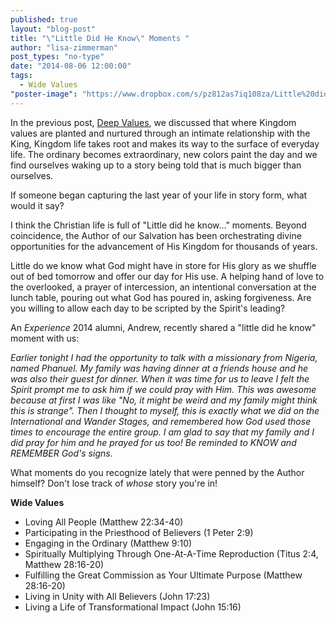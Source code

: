 ```yaml
---
published: true
layout: "blog-post"
title: "\"Little Did He Know\" Moments "
author: "lisa-zimmerman"
post_types: "no-type"
date: "2014-08-06 12:00:00"
tags: 
  - Wide Values
"poster-image": "https://www.dropbox.com/s/pz812as7iq108za/Little%20did%20He%20know.jpg"
---
```


In the previous post, <a href="http://www.kbm.org/blog/2014/08/04/deep-values/" target="_blank">Deep Values</a>, we discussed that where Kingdom values are planted and nurtured through an intimate relationship with the King, Kingdom life takes root and makes its way to the surface of everyday life.  The ordinary becomes extraordinary, new colors paint the day and we find ourselves waking up to a story being told that is much bigger than ourselves.  

If someone began capturing the last year of your life in story form, what would it say?  

I think the Christian life is full of "Little did he know..." moments.  Beyond coincidence, the Author of our Salvation has been orchestrating divine opportunities for the advancement of His Kingdom for thousands of years.

Little do we know what God might have in store for His glory as we shuffle out of bed tomorrow and offer our day for His use.  A helping hand of love to the overlooked, a prayer of intercession, an intentional conversation at the lunch table, pouring out what God has poured in, asking forgiveness.  Are you willing to allow each day to be scripted by the Spirit's leading? 

An *Experience* 2014 alumni, Andrew, recently shared a "little did he know" moment with us:

*Earlier tonight I had the opportunity to talk with a missionary from Nigeria, named Phanuel.  My family was having dinner at a friends house and he was also their guest for dinner. When it was time for us to leave I felt the Spirit prompt me to ask him if we could pray with Him. This was awesome because at first I was like "No, it might be weird and my family might think this is strange". Then I thought to myself, this is exactly what we did on the International and Wander Stages, and remembered how God used those times to encourage the entire group. I am glad to say that my family and I did pray for him and he prayed for us too! Be reminded to KNOW and REMEMBER God's signs.*

What moments do you recognize lately that were penned by the Author himself?  Don't lose track of *whose* story you're in!

**Wide Values**
- Loving All People (Matthew 22:34-40)
- Participating in the Priesthood of Believers (1 Peter 2:9)
- Engaging in the Ordinary (Matthew 9:10)
- Spiritually Multiplying Through One-At-A-Time Reproduction (Titus 2:4, Matthew 28:16-20)
- Fulfilling the Great Commission as Your Ultimate Purpose (Matthew 28:16-20)
- Living in Unity with All Believers (John 17:23)
- Living a Life of Transformational Impact (John 15:16)